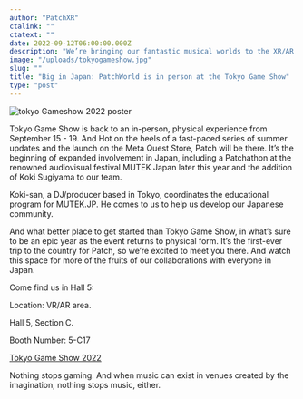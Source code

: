 ```yaml
---
author: "PatchXR"
ctalink: ""
ctatext: ""
date: 2022-09-12T06:00:00.000Z
description: "We’re bringing our fantastic musical worlds to the XR/AR area at Tokyo Game Show - and that’s just the beginning of Patch’s plans for Japan."
image: "/uploads/tokyogameshow.jpg"
slug: ""
title: "Big in Japan: PatchWorld is in person at the Tokyo Game Show"
type: "post"
---
```

![tokyo Gameshow 2022 poster](/uploads/tokyogameshow.jpg)

Tokyo Game Show is back to an in-person, physical experience from September 15 - 19. And Hot on the heels of a fast-paced series of summer updates and the launch on the Meta Quest Store, Patch will be there. It’s the beginning of expanded involvement in Japan, including a Patchathon at the renowned audiovisual festival MUTEK Japan later this year and the addition of Koki Sugiyama to our team.

Koki-san, a DJ/producer based in Tokyo, coordinates the educational program for MUTEK.JP. He comes to us to help us develop our Japanese community.

And what better place to get started than Tokyo Game Show, in what’s sure to be an epic year as the event returns to physical form. It’s the first-ever trip to the country for Patch, so we’re excited to meet you there. And watch this space for more of the fruits of our collaborations with everyone in Japan.

Come find us in Hall 5:

Location: VR/AR area.

Hall 5, Section C.

Booth Number: 5-C17

[Tokyo Game Show 2022](https://tgs.nikkeibp.co.jp/tgs/2022/en/index.html)

Nothing stops gaming. And when music can exist in venues created by the imagination, nothing stops music, either.
